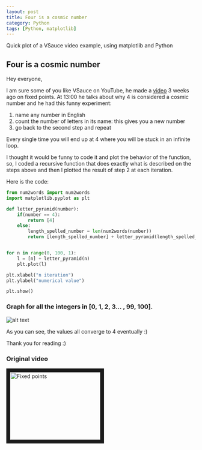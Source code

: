 ```yaml
---
layout: post
title: Four is a cosmic number
category: Python
tags: [Python, matplotlib]
---
```


Quick plot of a VSauce video example, using matplotlib and Python

## Four is a cosmic number

Hey everyone,

I am sure some of you like VSauce on YouTube, he made a [video](https://youtu.be/csInNn6pfT4) 3 weeks ago on fixed points. At 13:00 he talks about why 4 is considered a cosmic number and he had this funny experiment:




1. name any number in English
2. count the number of letters in its name: this gives you a new number
3. go back to the second step and repeat

Every single time you will end up at 4 where you will be stuck in an infinite loop.

I thought it would be funny to code it and plot the behavior of the function, so, I coded a recursive function that does exactly what is described on the steps above and then I plotted the result of step 2 at each iteration.

Here is the code:


```python
from num2words import num2words
import matplotlib.pyplot as plt

def letter_pyramid(number):
	if(number == 4):
		return [4]
	else:
		length_spelled_number = len(num2words(number))
		return [length_spelled_number] + letter_pyramid(length_spelled_number)


for n in range(0, 100, 1):
	l = [n] + letter_pyramid(n)
	plt.plot(l)

plt.xlabel("n iteration")
plt.ylabel("numerical value")

plt.show()
```


### Graph for all the integers in [0, 1, 2, 3... , 99, 100].

![alt text](https://media.licdn.com/mpr/mpr/shrinknp_800_800/AAEAAQAAAAAAAAd1AAAAJGQxNTEyNmQ0LWYyYWMtNGI4Ni04MzFkLTRjNjU3Y2UyYjk0MQ.png "Plot for x in [0, 1, 2,... 100]")

As you can see, the values all converge to 4 eventually :)

Thank you for reading :)

### Original video
<a href="http://www.youtube.com/watch?feature=player_embedded&v=csInNn6pfT4" target="_blank"><img src="http://img.youtube.com/vi/csInNn6pfT4/0.jpg" alt="Fixed points" width="240" height="180" border="10" /></a>